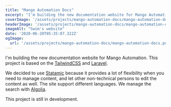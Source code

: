 ```yaml
---
title: "Mango Automation Docs"
excerpt: "I'm building the new documentation website for Mango Automation."
coverImage: '/assets/projects/mango-automation-docs/mango-automation-docs.png'
headerImage: '/assets/projects/mango-automation-docs/mango-automation-docs.png'
imageAlt: "Swim's website"
date: '2020-06-20T05:35:07.322Z'
ogImage:
  url: '/assets/projects/mango-automation-docs/mango-automation-docs.png'
---
```


I'm building the new documentation website for Mango Automation. This project is based on the [TailwindCSS](https://tailwindcss.com/) 
and [Laravel](https://laravel.com/).

We decided to use [Statamic](https://statamic.com/) because it provides a lot of flexibility when you need to manage content,
and let other non-technical persons to edit the content as well. The site support different languages. We manage the search
with [Algolia](https://www.algolia.com/).

This project is still in development.

